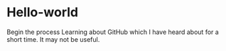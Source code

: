 # Hello-world
Begin the process
Learning about GitHub which I have heard about for a short time.
It may not be useful.

